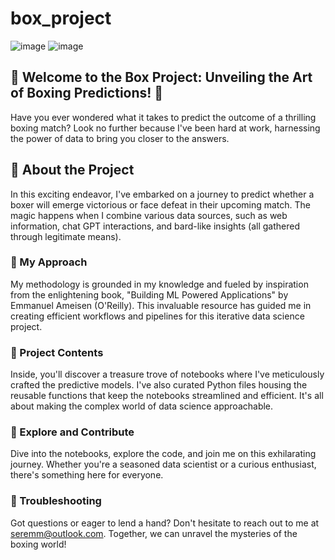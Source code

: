 # box_project

![image](https://github.com/SEREMM/box_project/assets/71859483/f0736a35-7dbf-4a30-9b64-5f814a678b76)
![image](https://github.com/SEREMM/box_project/assets/71859483/99d36b3b-bda2-4da7-a1cb-b72baeb1534a)

## 🥊 Welcome to the Box Project: Unveiling the Art of Boxing Predictions! 🥊

Have you ever wondered what it takes to predict the outcome of a thrilling boxing match? Look no further because I've been hard at work, harnessing the power of data to bring you closer to the answers.

## 📜 About the Project

In this exciting endeavor, I've embarked on a journey to predict whether a boxer will emerge victorious or face defeat in their upcoming match. The magic happens when I combine various data sources, such as web information, chat GPT interactions, and bard-like insights (all gathered through legitimate means).

### 🌟 My Approach
My methodology is grounded in my knowledge and fueled by inspiration from the enlightening book, "Building ML Powered Applications" by Emmanuel Ameisen (O'Reilly). This invaluable resource has guided me in creating efficient workflows and pipelines for this iterative data science project.

### 📁 Project Contents
Inside, you'll discover a treasure trove of notebooks where I've meticulously crafted the predictive models. I've also curated Python files housing the reusable functions that keep the notebooks streamlined and efficient. It's all about making the complex world of data science approachable.

### 🚀 Explore and Contribute
Dive into the notebooks, explore the code, and join me on this exhilarating journey. Whether you're a seasoned data scientist or a curious enthusiast, there's something here for everyone.

### 🤔 Troubleshooting
Got questions or eager to lend a hand? Don't hesitate to reach out to me at seremm@outlook.com. Together, we can unravel the mysteries of the boxing world!
